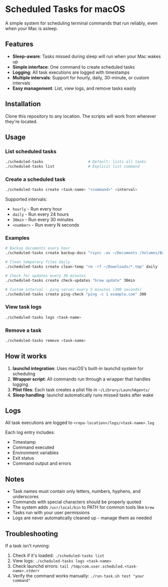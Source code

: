 # Scheduled Tasks for macOS

A simple system for scheduling terminal commands that run reliably, even when your Mac is asleep.

## Features

- **Sleep-aware**: Tasks missed during sleep will run when your Mac wakes up
- **Simple interface**: One command to create scheduled tasks
- **Logging**: All task executions are logged with timestamps
- **Multiple intervals**: Support for hourly, daily, 30-minute, or custom intervals
- **Easy management**: List, view logs, and remove tasks easily

## Installation

Clone this repository to any location. The scripts will work from wherever they're located.

## Usage

### List scheduled tasks

```bash
./scheduled-tasks                    # Default: lists all tasks
./scheduled-tasks list               # Explicit list command
```

### Create a scheduled task

```bash
./scheduled-tasks create <task-name> "<command>" <interval>
```

Supported intervals:
- `hourly` - Run every hour
- `daily` - Run every 24 hours  
- `30min` - Run every 30 minutes
- `<number>` - Run every N seconds

### Examples

```bash
# Backup documents every hour
./scheduled-tasks create backup-docs "rsync -av ~/Documents /Volumes/Backup/" hourly

# Clean temporary files daily
./scheduled-tasks create clean-temp "rm -rf ~/Downloads/*.tmp" daily

# Check for updates every 30 minutes
./scheduled-tasks create check-updates "brew update" 30min

# Custom interval - ping server every 5 minutes (300 seconds)
./scheduled-tasks create ping-check "ping -c 1 example.com" 300
```

### View task logs

```bash
./scheduled-tasks logs <task-name>
```

### Remove a task

```bash
./scheduled-tasks remove <task-name>
```

## How it works

1. **launchd integration**: Uses macOS's built-in launchd system for scheduling
2. **Wrapper script**: All commands run through a wrapper that handles logging
3. **Plist files**: Each task creates a plist file in `~/Library/LaunchAgents/`
4. **Sleep handling**: launchd automatically runs missed tasks after wake

## Logs

All task executions are logged to `<repo-location>/logs/<task-name>.log`

Each log entry includes:
- Timestamp
- Command executed
- Environment variables
- Exit status
- Command output and errors

## Notes

- Task names must contain only letters, numbers, hyphens, and underscores
- Commands with special characters should be properly quoted
- The system adds `/usr/local/bin` to PATH for common tools like `brew`
- Tasks run with your user permissions
- Logs are never automatically cleaned up - manage them as needed

## Troubleshooting

If a task isn't running:
1. Check if it's loaded: `./scheduled-tasks list`
2. View logs: `./scheduled-tasks logs <task-name>`
3. Check launchd errors: `tail /tmp/com.user.scheduled.<task-name>.stderr`
4. Verify the command works manually: `./run-task.sh test "your command"`